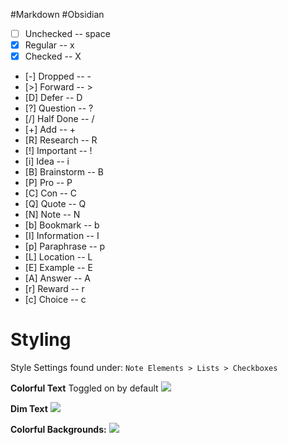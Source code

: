 #Markdown
#Obsidian

- [ ] Unchecked  -- space
- [x] Regular     -- x
- [X] Checked    -- X
- [-] Dropped      -- -
- [>] Forward     -- >
- [D] Defer          -- D
- [?] Question    -- ?
- [/] Half Done   -- /
- [+] Add             -- +
- [R] Research     -- R
- [!] Important   -- !
- [i] Idea            -- i
- [B] Brainstorm  -- B
- [P] Pro              -- P
- [C] Con             -- C
- [Q] Quote         -- Q
- [N] Note           -- N
- [b] Bookmark   -- b
- [I] Information -- I
- [p] Paraphrase -- p
- [L] Location     -- L
- [E] Example     -- E
- [A] Answer      -- A
- [r] Reward      -- r
- [c] Choice       -- c

# Styling

Style Settings found under: `Note Elements > Lists > Checkboxes`

**Colorful Text** Toggled on by default [![](https://github.com/SlRvb/Obsidian--ITS-Theme/raw/main/Images/Alternate_Checkbox-Colored-Text.png)](https://github.com/SlRvb/Obsidian--ITS-Theme/blob/main/Images/Alternate_Checkbox-Colored-Text.png)

**Dim Text** [![](https://github.com/SlRvb/Obsidian--ITS-Theme/raw/main/Images/Alternate_Checkbox-Dim-Text.png)](https://github.com/SlRvb/Obsidian--ITS-Theme/blob/main/Images/Alternate_Checkbox-Dim-Text.png)

**Colorful Backgrounds:** [![](https://github.com/SlRvb/Obsidian--ITS-Theme/raw/main/Images/Alternate_Checkbox-Colored-Background.png)](https://github.com/SlRvb/Obsidian--ITS-Theme/blob/main/Images/Alternate_Checkbox-Colored-Background.png)